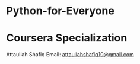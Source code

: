 # Python-for-Everyone
# Coursera Specialization
Attaullah Shafiq
Email: attaullahshafiq10@gmail.com
